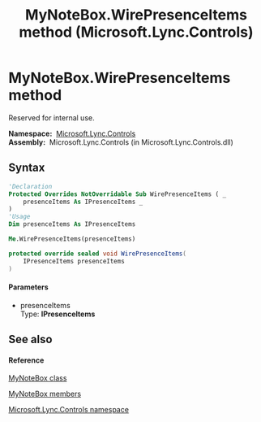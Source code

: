 ﻿---
title: MyNoteBox.WirePresenceItems method  (Microsoft.Lync.Controls)
TOCTitle: 'WirePresenceItems method '
ms:assetid: M:Microsoft.Lync.Controls.MyNoteBox.WirePresenceItems(Microsoft.Lync.Controls.Internal.Model.IPresenceItems)_DI_3_UC_OCS14MrefLyncWPF
ms:mtpsurl: https://msdn.microsoft.com/en-us/library/microsoft.lync.controls.mynotebox.wirepresenceitems(v=office.15)
ms:contentKeyID: 48599615
ms.date: 07/28/2014
mtps_version: v=office.15
f1_keywords:
- Microsoft.Lync.Controls.MyNoteBox.WirePresenceItems
dev_langs:
- CSharp
- JScript
- VB
- other
---

# MyNoteBox.WirePresenceItems method

Reserved for internal use.

**Namespace:**  [Microsoft.Lync.Controls](microsoft-lync-controls-namespace_1.md)  
**Assembly:**  Microsoft.Lync.Controls (in Microsoft.Lync.Controls.dll)

## Syntax

``` vb
'Declaration
Protected Overrides NotOverridable Sub WirePresenceItems ( _
    presenceItems As IPresenceItems _
)
'Usage
Dim presenceItems As IPresenceItems

Me.WirePresenceItems(presenceItems)
```

``` csharp
protected override sealed void WirePresenceItems(
    IPresenceItems presenceItems
)
```

#### Parameters

  - presenceItems  
    Type: **IPresenceItems**  

## See also

#### Reference

[MyNoteBox class](mynotebox-class-microsoft-lync-controls_1.md)

[MyNoteBox members](mynotebox-members-microsoft-lync-controls_1.md)

[Microsoft.Lync.Controls namespace](microsoft-lync-controls-namespace_1.md)


